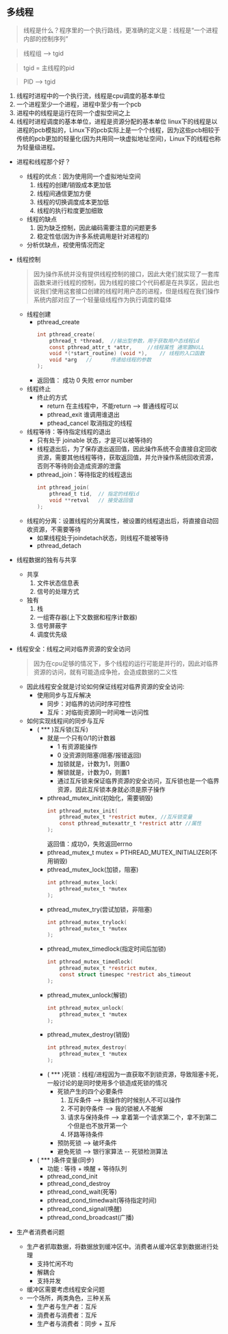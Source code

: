 ## 多线程
> 线程是什么？程序里的一个执行路线，更准确的定义是：线程是“一个进程内部的控制序列”

> 线程组 --> tgid

> tgid = 主线程的pid

> PID --> tgid

1. 线程时进程中的一个执行流，线程是cpu调度的基本单位
2. 一个进程至少一个进程，进程中至少有一个pcb
3. 进程中的线程是运行在同一个虚拟空间之上
4. 线程时进程调度的基本单位，进程是资源分配的基本单位
linux下的线程是以进程的pcb模拟的，Linux下的pcb实际上是一个个线程，因为这些pcb相较于传统的pcb更加的轻量化(因为共用同一块虚拟地址空间)，Linux下的线程也称为轻量级进程。

- 进程和线程那个好？
    - 线程的优点：因为使用同一个虚拟地址空间
        1. 线程的创建/销毁成本更加低
        2. 线程间通信更加方便
        3. 线程的切换调度成本更加低
        4. 线程的执行粒度更加细致
    - 线程的缺点
        1. 因为缺乏控制，因此编码需要注意的问题更多
        2. 稳定性低(因为许多系统调用是针对进程的)
    - 分析优缺点，视使用情况而定

- 线程控制
    > 因为操作系统并没有提供线程控制的接口，因此大佬们就实现了一套库函数来进行线程的控制，因为线程的接口个代码都是在共享区，因此也说我们使用这套接口创建的线程时用户态的进程，但是线程在我们操作系统内部对应了一个轻量级线程作为执行调度的载体
    - 线程创建
        - pthread_create
            ```c
            int pthread_create(
                pthread_t *thread,  //输出型参数，用于获取用户态线程id
                const pthread_attr_t *attr,     //线程属性 通常置NULL
                void *(*start_routine) (void *),    // 线程的入口函数
                void *arg   //      传递给线程的参数
            );
            ```
        - 返回值： 成功 0  失败 error number
    - 线程终止
        - 终止的方式
            - return 在主线程中，不能return --> 普通线程可以
            - pthread_exit 谁调用谁退出
            - pthead_cancel 取消指定的线程
    - 线程等待：等待指定线程的退出
        - 只有处于 joinable 状态，才是可以被等待的
        - 线程退出后，为了保存退出返回值，因此操作系统不会直接自定回收资源，需要其他线程等待，获取返回值，并允许操作系统回收资源，否则不等待则会造成资源的泄露
        - pthread_join：等待指定的线程退出 
            ```c
            int pthread_join(
                pthread_t tid,  // 指定的线程id 
                void **retval   // 接受返回值
            );
            ```
    - 线程的分离：设置线程的分离属性，被设置的线程退出后，将直接自动回收资源，不需要等待
        - 如果线程处于joindetach状态，则线程不能被等待
        - pthread_detach

- 线程数据的独有与共享
    - 共享
        1. 文件状态信息表
        2. 信号的处理方式
    - 独有
        1. 栈    
        2. 一组寄存器(上下文数据和程序计数器)
        3. 信号屏蔽字
        4. 调度优先级

- 线程安全：线程之间对临界资源的安全访问
    > 因为在cpu足够的情况下，多个线程的运行可能是并行的，因此对临界资源的访问，就有可能造成争抢，会造成数据的二义性
    - 因此线程安全就是讨论如何保证线程对临界资源的安全访问:
        - 使用同步与互斥解决
            - 同步：对临界的访问时序可控性
            - 互斥：对临街资源同一时间唯一访问性
    - 如何实现线程间的同步与互斥
        - ( *** )互斥锁(互斥)
            - 就是一个只有0/1的计数器
                - 1 有资源能操作
                - 0 没资源则阻塞(阻塞/报错返回)
                - 加锁就是，计数为1，则置0
                - 解锁就是，计数为0，则置1
                - 通过互斥锁来保证临界资源的安全访问，互斥锁也是一个临界资源，因此互斥锁本身就必须是原子操作                    
            - pthread_mutex_init(初始化，需要销毁)
                ```c
                int pthread_mutex_init(
                    pthread_mutex_t *restrict mutex, //互斥锁变量
                    const pthread_mutexattr_t *restrict attr //属性
                );
                ```
                返回值：成功0，失败返回errno
            - pthread_mutex_t mutex = PTHREAD_MUTEX_INITIALIZER(不用销毁)
            - pthread_mutex_lock(加锁，阻塞)
                ```c
                int pthread_mutex_lock(
                    pthread_mutex_t *mutex
                );
                ```
            - pthread_mutex_try(尝试加锁，非阻塞)
                ```c
                int pthread_mutex_trylock(
                    pthread_mutex_t *mutex
                );
                ```
            - pthread_mutex_timedlock(指定时间后加锁)
                ```c
                int pthread_mutex_timedlock(
                    pthread_mutex_t *restrict mutex,
                    const struct timespec *restrict abs_timeout
                );
                ```
            - pthread_mutex_unlock(解锁)
                ```c
                int pthread_mutex_unlock(
                    pthread_mutex_t *mutex
                );
                ```
            - pthread_mutex_destroy(销毁)
                ```c
                int pthread_mutex_destroy(
                    pthread_mutex_t *mutex
                );
                ```
            - ( *** )死锁：线程/进程因为一直获取不到锁资源，导致阻塞卡死，一般讨论的是同时使用多个锁造成死锁的情况
                - 死锁产生的四个必要条件
                    1. 互斥条件 --> 我操作的时候别人不可以操作
                    2. 不可剥夺条件 --> 我的锁被人不能解
                    3. 请求与保持条件 --> 拿着第一个请求第二个，拿不到第二个但是也不放开第一个
                    4. 环路等待条件
                - 预防死锁 --> 破坏条件
                - 避免死锁 --> 银行家算法 -- 死锁检测算法
        - ( *** )条件变量(同步)
            - 功能 : 等待 + 唤醒 + 等待队列
            - pthread_cond_init
            - pthread_cond_destroy
            - pthread_cond_wait(死等)
            - pthread_cond_timedwait(等待指定时间)
            - pthread_cond_signal(唤醒)
            - pthread_cond_broadcast(广播)
- 生产者消费者问题
    - 生产者抓取数据，将数据放到缓冲区中。消费者从缓冲区拿到数据进行处理
        - 支持忙闲不均
        - 解耦合
        - 支持并发
    - 缓冲区需要考虑线程安全问题
    - 一个场所，两类角色，三种关系
        - 生产者与生产者：互斥
        - 消费者与消费者：互斥
        - 生产者与消费者：同步 + 互斥
